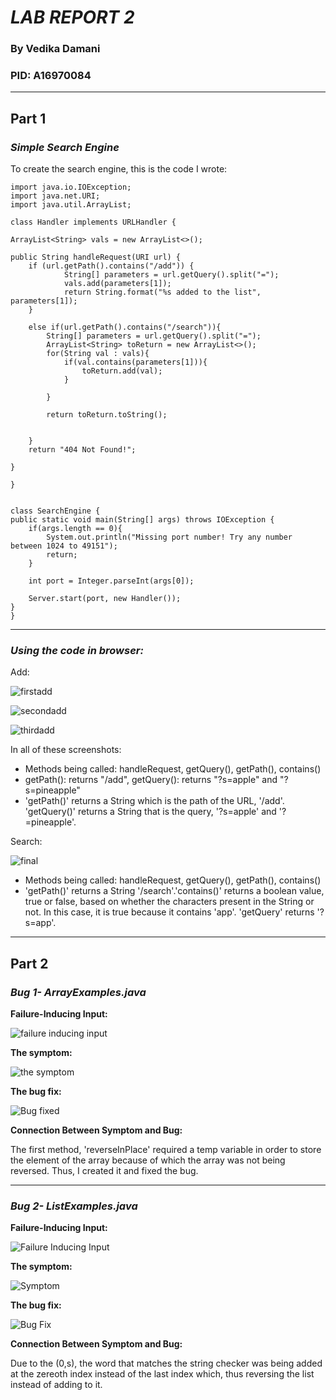 # _**LAB REPORT 2**_
### By Vedika Damani 
### PID: A16970084
---

## **Part 1**
### *Simple Search Engine*

To create the search engine, this is the code I wrote:

    import java.io.IOException;
    import java.net.URI;
    import java.util.ArrayList;

    class Handler implements URLHandler {
  
    ArrayList<String> vals = new ArrayList<>(); 

    public String handleRequest(URI url) {
        if (url.getPath().contains("/add")) {
                String[] parameters = url.getQuery().split("=");
                vals.add(parameters[1]); 
                return String.format("%s added to the list", parameters[1]);
        }

        else if(url.getPath().contains("/search")){
            String[] parameters = url.getQuery().split("=");
            ArrayList<String> toReturn = new ArrayList<>(); 
            for(String val : vals){
                if(val.contains(parameters[1])){
                    toReturn.add(val); 
                }

            }
        
            return toReturn.toString(); 

      
        } 
        return "404 Not Found!";
        
    }
    
    }


    class SearchEngine {
    public static void main(String[] args) throws IOException {
        if(args.length == 0){
            System.out.println("Missing port number! Try any number between 1024 to 49151");
            return;
        }

        int port = Integer.parseInt(args[0]);

        Server.start(port, new Handler());
    }
    }

---

### *Using the code in browser:*

Add:

![firstadd](a1.png)

![secondadd](p1.png)

![thirdadd](a2.png)

In all of these screenshots:
- Methods being called: handleRequest, getQuery(), getPath(), contains()
- getPath(): returns "/add",
  getQuery(): returns "?s=apple" and "?s=pineapple"
- 'getPath()' returns a String which is the path of the URL, '/add'. 'getQuery()' returns a String that is the query, '?s=apple' and '?=pineapple'.



Search: 

![final](apa.png)

- Methods being called: handleRequest, getQuery(), getPath(), contains()
- 'getPath()' returns a String '/search'.'contains()' returns a boolean value, true or false, based on whether the characters present in the String or not. In this case, it is true because it contains 'app'. 'getQuery' returns '?s=app'.



---

## **Part 2**

### *Bug 1- ArrayExamples.java*

**Failure-Inducing Input:**

![failure inducing input](failureinput.png)

**The symptom:**

![the symptom](symptom.png)

**The bug fix:**

![Bug fixed](bugfixneeded.png)

**Connection Between Symptom and Bug:**

The first method, 'reverseInPlace' required a temp variable in order to store the element of the array because of which the array was not being reversed. Thus, I created it and fixed the bug. 

---


### *Bug 2- ListExamples.java*

**Failure-Inducing Input:**

![Failure Inducing Input](failurebug2.png)


**The symptom:**

![Symptom](symptom2.png)


**The bug fix:**

![Bug Fix](fixbug.png)


**Connection Between Symptom and Bug:**

Due to the (0,s), the word that matches the string checker was being added at the zereoth index instead of the last index which, thus reversing the list instead of adding to it. 

